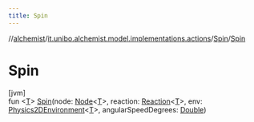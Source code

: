 ```yaml
---
title: Spin
---
```

//[alchemist](../../../index.html)/[it.unibo.alchemist.model.implementations.actions](../index.html)/[Spin](index.html)/[Spin](-spin.html)



# Spin



[jvm]\
fun <[T](index.html)> [Spin](-spin.html)(node: [Node](../../it.unibo.alchemist.model.interfaces/-node/index.html)<[T](index.html)>, reaction: [Reaction](../../it.unibo.alchemist.model.interfaces/-reaction/index.html)<[T](index.html)>, env: [Physics2DEnvironment](../../it.unibo.alchemist.model.interfaces.environments/-physics2-d-environment/index.html)<[T](index.html)>, angularSpeedDegrees: [Double](https://kotlinlang.org/api/latest/jvm/stdlib/kotlin/-double/index.html))




